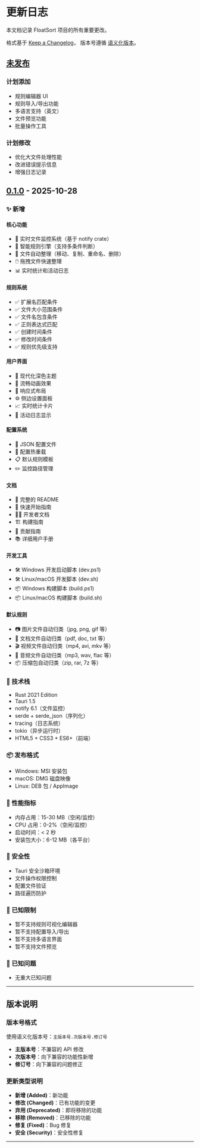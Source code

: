 # 更新日志

本文档记录 FloatSort 项目的所有重要更改。

格式基于 [Keep a Changelog](https://keepachangelog.com/zh-CN/1.0.0/)，
版本号遵循 [语义化版本](https://semver.org/lang/zh-CN/)。

## [未发布]

### 计划添加
- 规则编辑器 UI
- 规则导入/导出功能
- 多语言支持（英文）
- 文件预览功能
- 批量操作工具

### 计划修改
- 优化大文件处理性能
- 改进错误提示信息
- 增强日志记录

## [0.1.0] - 2025-10-28

### ✨ 新增

#### 核心功能
- 🎯 实时文件监控系统（基于 notify crate）
- 🔧 智能规则引擎（支持多条件判断）
- 📁 文件自动整理（移动、复制、重命名、删除）
- 🖱️ 拖拽文件快速整理
- 📊 实时统计和活动日志

#### 规则系统
- ✅ 扩展名匹配条件
- ✅ 文件大小范围条件
- ✅ 文件名包含条件
- ✅ 正则表达式匹配
- ✅ 创建时间条件
- ✅ 修改时间条件
- ✅ 规则优先级支持

#### 用户界面
- 🎨 现代化深色主题
- 💫 流畅动画效果
- 📱 响应式布局
- ⚙️ 侧边设置面板
- 📈 实时统计卡片
- 📝 活动日志显示

#### 配置系统
- 💾 JSON 配置文件
- 🔄 配置热重载
- 📋 默认规则模板
- ✏️ 监控路径管理

#### 文档
- 📖 完整的 README
- 🚀 快速开始指南
- 👨‍💻 开发者文档
- 🏗️ 构建指南
- 👥 贡献指南
- 📚 详细用户手册

#### 开发工具
- 🛠️ Windows 开发启动脚本 (dev.ps1)
- 🛠️ Linux/macOS 开发脚本 (dev.sh)
- 📦 Windows 构建脚本 (build.ps1)
- 📦 Linux/macOS 构建脚本 (build.sh)

#### 默认规则
- 📷 图片文件自动归类（jpg, png, gif 等）
- 📄 文档文件自动归类（pdf, doc, txt 等）
- 🎬 视频文件自动归类（mp4, avi, mkv 等）
- 🎵 音频文件自动归类（mp3, wav, flac 等）
- 📦 压缩包自动归类（zip, rar, 7z 等）

### 🔧 技术栈

- Rust 2021 Edition
- Tauri 1.5
- notify 6.1（文件监控）
- serde + serde_json（序列化）
- tracing（日志系统）
- tokio（异步运行时）
- HTML5 + CSS3 + ES6+（前端）

### 📦 发布格式

- Windows: MSI 安装包
- macOS: DMG 磁盘映像
- Linux: DEB 包 / AppImage

### 🎯 性能指标

- 内存占用：15-30 MB（空闲/监控）
- CPU 占用：0-2%（空闲/监控）
- 启动时间：< 2 秒
- 安装包大小：6-12 MB（各平台）

### 🔐 安全性

- Tauri 安全沙箱环境
- 文件操作权限控制
- 配置文件验证
- 路径遍历防护

### 📝 已知限制

- 暂不支持规则可视化编辑器
- 暂不支持配置导入/导出
- 暂不支持多语言界面
- 暂不支持文件预览

### 🐛 已知问题

- 无重大已知问题

---

## 版本说明

### 版本号格式

使用语义化版本号：`主版本号.次版本号.修订号`

- **主版本号**：不兼容的 API 修改
- **次版本号**：向下兼容的功能性新增
- **修订号**：向下兼容的问题修正

### 更新类型说明

- **新增 (Added)**：新功能
- **修改 (Changed)**：已有功能的变更
- **弃用 (Deprecated)**：即将移除的功能
- **移除 (Removed)**：已移除的功能
- **修复 (Fixed)**：Bug 修复
- **安全 (Security)**：安全性修复

---

[未发布]: https://github.com/Wonvy/FloatSort/compare/v0.1.0...HEAD
[0.1.0]: https://github.com/Wonvy/FloatSort/releases/tag/v0.1.0

